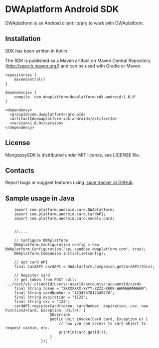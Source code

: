 DWAplatform Android SDK
=================================================
DWAplatform is an Android client library to work with DWAplatform.

Installation
-------------------------------------------------
SDK has been written in Kotlin.

The SDK is published as a Maven artifact on Maven Central Repository (http://search.maven.org/) and can be used with Gradle or Maven.

```
repositories {
    mavenCentral()
}

dependencies {
    compile 'com.dwaplatform:dwaplatform-sdk-android:1.0.0'
}
```

```
<dependency>
  <groupId>com.dwaplatform</groupId>
  <artifactId>dwaplatform-sdk-android</artifactId>
  <version>1.0.0</version>
</dependency>
```

License
-------------------------------------------------
MangopaySDK is distributed under MIT license, see LICENSE file.


Contacts
-------------------------------------------------
Report bugs or suggest features using
[issue tracker at GitHub](https://github.com/DWAplatform/dwaplatform-sdk-android).


Sample usage in Java
-------------------------------------------------
```
    import com.platform.android.card.DWAplatform;
	import com.platform.android.card.CardAPI;
	import com.platform.android.card.models.Card;


    //....

    // Configure DWAplatform
    DWAplatform.Configuration config = new DWAplatform.Configuration("api.sandbox.dwaplatform.com", true);
    DWAplatform.Companion.initialize(config);

    // Get card API
    final CardAPI cardAPI = DWAplatform.Companion.getCardAPI(this);

    // Register card
	// get token from POST call: .../rest/v1/:clientId/users/:userId/accounts/:accountId/cards
    final String token = "XXXXXXXX-YYYY-ZZZZ-KKKK-WWWWWWWWWWWW";
    final String cardNumber = "1234567812345678";
    final String expiration = "1122";
    final String cxv = "123";
	cardAPI.registerCard(token, cardNumber, expiration, cxv, new Function2<Card, Exception, Unit>() {
                    @Override
                    public Unit invoke(Card card, Exception e) {
                    	// now you can access to card object to request cashin, etc.
                    	println(card.getId());
                    }
				});



```